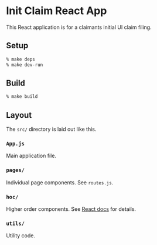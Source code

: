 # Init Claim React App

This React application is for a claimants initial UI claim filing.

## Setup

```sh
% make deps
% make dev-run
```

## Build

```sh
% make build
```

## Layout

The `src/` directory is laid out like this.

### `App.js`

Main application file.

### `pages/`

Individual page components. See `routes.js`.

### `hoc/`

Higher order components. See [React docs](https://reactjs.org/docs/higher-order-components.html) for details.

### `utils/`

Utility code.
